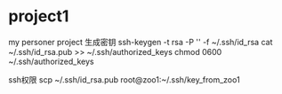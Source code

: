 # project1
my personer project
生成密钥
ssh-keygen -t rsa -P '' -f ~/.ssh/id_rsa
cat ~/.ssh/id_rsa.pub >> ~/.ssh/authorized_keys
chmod 0600 ~/.ssh/authorized_keys

ssh权限
scp ~/.ssh/id_rsa.pub root@zoo1:~/.ssh/key_from_zoo1
